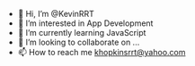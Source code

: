- 👋 Hi, I’m @KevinRRT
- 👀 I’m interested in App Development
- 🌱 I’m currently learning JavaScript
- 💞️ I’m looking to collaborate on ...
- 📫 How to reach me khopkinsrrt@yahoo.com

<!---
KevinRRT/KevinRRT is a ✨ special ✨ repository because its `README.md` (this file) appears on your GitHub profile.
You can click the Preview link to take a look at your changes.
--->
